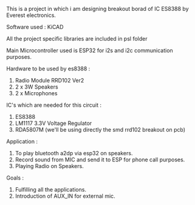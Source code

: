 This is a project in which i am designing breakout borad of IC ES8388 by Everest electronics. 

Software used : KiCAD

All the project specific libraries are included in psl folder

Main Microcontroller used is ESP32 for i2s and i2c communication purposes.

Hardware to be used by es8388 : 
1. Radio Module RRD102 Ver2
2. 2 x 3W Speakers
3. 2 x Microphones

IC's which are needed for this circuit :
1. ES8388
2. LM1117 3.3V Voltage Regulator
3. RDA5807M (we'll be using directly the smd rrd102 breakout on pcb)

Application :
1. To play bluetooth a2dp via esp32 on speakers.
2. Record sound from MIC and send it to ESP for phone call purposes.
3. Playing Radio on Speakers.

Goals :
1. Fulfilling all the applications.
2. Introduction of AUX_IN for external mic.
